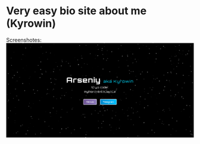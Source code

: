 # Very easy bio site about me (Kyrowin)

Screenshotes:
![ScreenShot-From-Site](https://github.com/kyrowin/biosite/blob/main/screen.png?raw=true)
